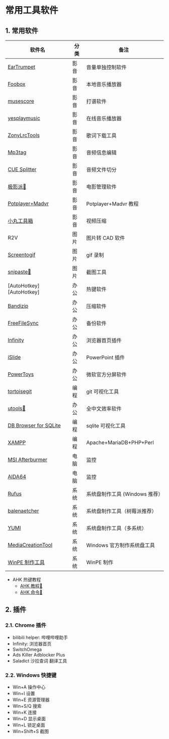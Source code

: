 # 常用工具软件

## 1. 常用软件

| 软件名                                 | 分类 | 备注                           |
| -------------------------------------- | ---- | ------------------------------ |
| [EarTrumpet][EarTrumpet]               | 影音 | 音量单独控制软件               |
| [Foobox][Foobox]                       | 影音 | 本地音乐播放器                 |
| [musescore][musescore]                 | 影音 | 打谱软件                       |
| [yesplaymusic][yesplaymusic]           | 影音 | 在线音乐播放器                 |
| [ZonyLrcTools][ZonyLrcTools]           | 影音 | 歌词下载工具                   |
| [Mp3tag][小丸工具箱]                   | 影音 | 音频信息编辑                   |
| [CUE Splitter][小丸工具箱]             | 影音 | 音频文件切分                   |
| [极影派🔗](http://www.jeenpi.com/)       | 影音 | 电影管理软件                   |
| [Potplayer+Madvr][madvr]               | 影音 | Potplayer+Madvr 教程           |
| [小丸工具箱][小丸工具箱]               | 影音 | 视频压缩                       |
| R2V                                    | 图片 | 图片转 CAD 软件                |
| [Screentogif][screentogif]             | 图片 | gif 录制                       |
| [snipaste🔗](https://zh.snipaste.com/)   | 图片 | 截图工具                       |
| [AutoHotkey][AutoHotkey]               | 办公 | 热键软件                       |
| [Bandizip][Bandizip]                   | 办公 | 压缩软件                       |
| [FreeFileSync][FreeFileSync]           | 办公 | 备份软件                       |
| [Infinity][Infinity]                   | 办公 | 浏览器首页插件                 |
| [iSlide][iSlide]                       | 办公 | PowerPoint 插件                |
| [PowerToys][PowerToys]                 | 办公 | 微软官方分屏软件               |
| [tortoisegit][tortoisegit]             | 编程 | git 可视化工具                 |
| [utools🔗](https://u.tools/)             | 办公 | 全中文效率软件                 |
| [DB Browser for SQLite][SQLite]        | 编程 | sqlite 可视化工具              |
| [XAMPP][XAMPP]                         | 编程 | Apache+MariaDB+PHP+Perl        |
| [MSI Afterburmer][Afterburmer]         | 电脑 | 监控                           |
| [AIDA64][aida64]                       | 电脑 | 监控                           |
| [Rufus][Rufus]                         | 系统 | 系统盘制作工具 (Windows 推荐） |
| [balenaetcher][balenaetcher]           | 系统 | 系统盘制作工具（树莓派推荐）   |
| [YUMI][YUMI]                           | 系统 | 系统盘制作工具（多系统）       |
| [MediaCreationTool][MediaCreationTool] | 系统 | Windows 官方制作系统盘工具     |
| [WinPE 制作工具][WinPE]                | 系统 | WinPE 制作                     |

[ZonyLrcTools]:https://github.com/ScienceZone/ZonyLrcTools
[musescore]:https://musescore.org/zh-hans
[小丸工具箱]:https://maruko.appinn.me/
[madvr]:http://www.hangge.com/blog/cache/detail_1461.html
[iSlide]:https://www.islide.cc/
[FreeFileSync]:https://freefilesync.org/
[Rufus]:https://rufus.en.softonic.com/
[MediaCreationTool]:https://www.microsoft.com/zh-cn/software-download/windows10?OCID=WIP_r_Win10_Body_AddPC
[SQLite]:https://sqlitebrowser.org/
[Afterburmer]:https://cn.msi.com/page/afterburner
[XAMPP]:https://www.apachefriends.org/index.html
[aida64]:https://www.aida64.com/products
[tortoisegit]:https://tortoisegit.org/
[Bandizip]:https://cn.bandisoft.com/bandizip/
[PowerToys]:https://github.com/microsoft/PowerToys
[Foobox]:http://www.foobar2000.com.cn/interface/showimg.php?lang=cn&id=73
[screentogif]:https://www.screentogif.com/
[YUMI]:https://www.pendrivelinux.com/yumi-multiboot-usb-creator/
[WinPE]:https://www.aomeitech.com/pe-builder.html?from=en_nav_utilities
[balenaetcher]:https://www.balena.io/etcher/
[yesplaymusic]:https://github.com/qier222/YesPlayMusic
[EarTrumpet]:https://www.microsoft.com/en-us/p/eartrumpet/9nblggh516xp#activetab=pivot:overviewtab
[Infinity]:https://microsoftedge.microsoft.com/addons/detail/infinity-%E6%96%B0%E6%A0%87%E7%AD%BE%E9%A1%B5-pro/hajlmbnnniemimmaehcefkamdadpjlfa

- AHK 热键教程
  - [AHK 教程🔗](https://ahkcn.github.io/docs/AutoHotkey.htm)
  - [AHK 命令🔗](https://www.cnblogs.com/imsoft/p/ahk.html)

## 2. 插件

### 2.1. Chrome 插件

- bilibili helper: 哔哩哔哩助手
- Infinity: 浏览器首页
- SwitchOmega
- Ads Killer Adblocker Plus
- Saladict 沙拉查词 翻译工具

### 2.2. Windows 快捷键

- Win+A 操作中心
- Win+I 设置
- Win+E 资源管理器
- Win+S/Q 搜索
- Win+K 连接
- Win+D 显示桌面
- Win+L 锁定桌面
- Win+Shift+S 截图
